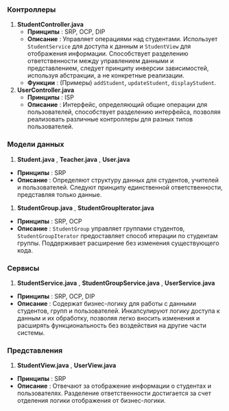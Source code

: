 ### Контроллеры

1. **StudentController.java**
   * **Принципы** : SRP, OCP, DIP
   * **Описание** : Управляет операциями над студентами. Использует `StudentService` для доступа к данным и `StudentView` для отображения информации. Способствует разделению ответственности между управлением данными и представлением, следует принципу инверсии зависимостей, используя абстракции, а не конкретные реализации.
   * **Функции** : (Примеры) `addStudent`, `updateStudent`, `displayStudent`.
2. **UserController.java**
   * **Принципы** : ISP
   * **Описание** : Интерфейс, определяющий общие операции для пользователей, способствует разделению интерфейса, позволяя реализовать различные контроллеры для разных типов пользователей.

### Модели данных

1. **Student.java** ,  **Teacher.java** , **User.java**

* **Принципы** : SRP
* **Описание** : Определяют структуру данных для студентов, учителей и пользователей. Следуют принципу единственной ответственности, представляя только данные.

1. **StudentGroup.java** , **StudentGroupIterator.java**

* **Принципы** : SRP, OCP
* **Описание** : `StudentGroup` управляет группами студентов, `StudentGroupIterator` предоставляет способ итерации по студентам группы. Поддерживает расширение без изменения существующего кода.

### Сервисы

1. **StudentService.java** ,  **StudentGroupService.java** , **UserService.java**

* **Принципы** : SRP, OCP, DIP
* **Описание** : Содержат бизнес-логику для работы с данными студентов, групп и пользователей. Инкапсулируют логику доступа к данным и их обработку, позволяя легко вносить изменения и расширять функциональность без воздействия на другие части системы.

### Представления

1. **StudentView.java** , **UserView.java**

* **Принципы** : SRP
* **Описание** : Отвечают за отображение информации о студентах и пользователях. Разделение ответственности достигается за счет отделения логики отображения от бизнес-логики.
